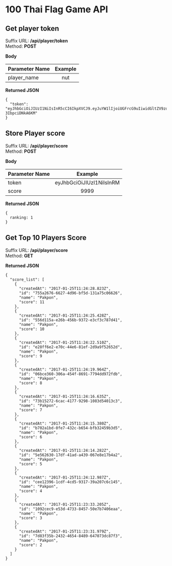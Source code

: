 # 100 Thai Flag Game API

## Get player token
Suffix URL: **/api/player/token**  
Method: **POST**  

**Body**

| Parameter Name | Example |
|:--|:--:|
| player_name | nut |

**Returned JSON**
```
{
  "token": "eyJhbGciOiJIUzI1NiIsInR5cCI6IkpXVCJ9.eyJuYW1lIjoiUGFrcG9uIiwidGltZV9zdGFtcCI6IjOlJ34jqc_gc9DlELhHph6EO-3IbpciDNkA6KM"
}
```

## Store Player score
Suffix URL: **/api/player/score**  
Method: **POST**  

**Body**

| Parameter Name | Example |
|:--|:--:|
| token | eyJhbGciOiJIUzI1NiIsInRM |
| score | 9999 |

**Returned JSON**
```
{
  ranking: 1
}
```

## Get Top 10 Players Score  
Suffix URL: **/api/player/score**  
Method: **GET**  

**Returned JSON**
```
{
  "score_list": [
    {
      "createdAt": "2017-01-25T11:24:28.823Z",
      "id": "755a2676-6627-4d96-bf5d-131a75c06626",
      "name": "Pakpon",
      "score": 11
    },
    {
      "createdAt": "2017-01-25T11:24:25.428Z",
      "id": "556d115a-e26b-456b-9372-e3cf3c787d41",
      "name": "Pakpon",
      "score": 10
    },
    {
      "createdAt": "2017-01-25T11:24:22.510Z",
      "id": "e28ff6e2-e70c-44e6-81ef-2d9a9f52652d",
      "name": "Pakpon",
      "score": 9
    },
    {
      "createdAt": "2017-01-25T11:24:19.964Z",
      "id": "06bce360-306a-454f-8691-7794dd972fdb",
      "name": "Pakpon",
      "score": 8
    },
    {
      "createdAt": "2017-01-25T11:24:16.635Z",
      "id": "73b15272-6cac-4177-9298-1083d54013c3",
      "name": "Pakpon",
      "score": 7
    },
    {
      "createdAt": "2017-01-25T11:24:15.380Z",
      "id": "b702a1bd-0fe7-432c-b654-bfb32459b3d5",
      "name": "Pakpon",
      "score": 6
    },
    {
      "createdAt": "2017-01-25T11:24:14.282Z",
      "id": "5e562630-17df-41ad-a439-067e8e17b4a2",
      "name": "Pakpon",
      "score": 5
    },
    {
      "createdAt": "2017-01-25T11:24:12.987Z",
      "id": "cee12396-1cdf-4cd5-9317-39a207c6c145",
      "name": "Pakpon",
      "score": 4
    },
    {
      "createdAt": "2017-01-25T11:23:33.205Z",
      "id": "1092cec9-e53d-4733-8457-50e7b7406eaa",
      "name": "Pakpon",
      "score": 3
    },
    {
      "createdAt": "2017-01-25T11:23:31.979Z",
      "id": "7d83f35b-2432-4654-8489-647073dc87f3",
      "name": "Pakpon",
      "score": 2
    }
  ]
}
```
